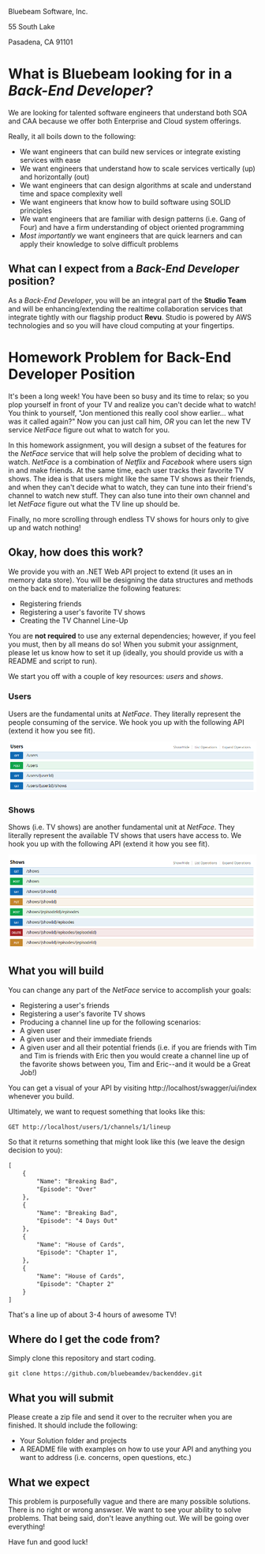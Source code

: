 Bluebeam Software, Inc.

55 South Lake

Pasadena, CA 91101

# What is Bluebeam looking for in a *Back-End Developer*?

We are looking for talented software engineers that understand both SOA and CAA because we offer both Enterprise and Cloud system offerings.

Really, it all boils down to the following:
* We want engineers that can build new services or integrate existing services with ease
* We want engineers that understand how to scale services vertically (up) and horizontally (out)
* We want engineers that can design algorithms at scale and understand time and space complexity well
* We want engineers that know how to build software using SOLID principles
* We want engineers that are familiar with design patterns (i.e. Gang of Four) and have a firm understanding of object oriented programming
* *Most importantly* we want engineers that are quick learners and can apply their knowledge to solve difficult problems

## What can I expect from a *Back-End Developer* position?

As a *Back-End Developer*, you will be an integral part of the **Studio Team** and will be enhancing/extending the realtime collaboration services that integrate tightly with our flagship product **Revu**. Studio is powered by AWS technologies and so you will have cloud computing at your fingertips.

# Homework Problem for Back-End Developer Position

It's been a long week! You have been so busy and its time to relax; so you plop yourself in front of your TV and realize you can't decide what to watch! You think to yourself, "Jon mentioned this really cool show earlier... what was it called again?" Now you can just call him, *OR* you can let the new TV service *NetFace* figure out what to watch for you.

In this homework assignment, you will design a subset of the features for the *NetFace* service that will help solve the problem of deciding what to watch. *NetFace* is a combination of *Netflix* and *Facebook* where users sign in and make friends. At the same time, each user tracks their favorite TV shows. The idea is that users might like the same TV shows as their friends, and when they can't decide what to watch, they can tune into their friend's channel to watch new stuff. They can also tune into their own channel and let *NetFace* figure out what the TV line up should be.

Finally, no more scrolling through endless TV shows for hours only to give up and watch nothing!

## Okay, how does this work?

We provide you with an .NET Web API project to extend (it uses an in memory data store). You will be designing the data structures and methods on the back end to materialize the following features:
* Registering friends
* Registering a user's favorite TV shows
* Creating the TV Channel Line-Up

You are **not required** to use any external dependencies; however, if you feel you must, then by all means do so!
When you submit your assignment, please let us know how to set it up (ideally, you should provide us with a README and script to run).

We start you off with a couple of key resources: *users* and *shows*.

### Users

Users are the fundamental units at *NetFace*. They literally represent the people consuming of the service. We hook you up with the following API (extend it how you see fit).

![](images/users.png)

### Shows

Shows (i.e. TV shows) are another fundamental unit at *NetFace*. They literally represent the available TV shows that users have access to. We hook you up with the following API (extend it how you see fit).

![](images/shows.png)


## What you will build

You can change any part of the *NetFace* service to accomplish your goals:
* Registering a user's friends
* Registering a user's favorite TV shows
* Producing a channel line up for the following scenarios:
 * A given user
 * A given user and their immediate friends
 * A given user and all their potential friends (i.e. if you are friends with Tim and Tim is friends with Eric then you would create a channel line up of the favorite shows between you, Tim and Eric--and it would be a Great Job!)

You can get a visual of your API by visiting http://localhost/swagger/ui/index whenever you build.

Ultimately, we want to request something that looks like this:
```
GET http://localhost/users/1/channels/1/lineup
```
So that it returns something that might look like this (we leave the design decision to you):
```
[
    {
        "Name": "Breaking Bad",
        "Episode": "Over"
    },
    {
        "Name": "Breaking Bad",
        "Episode": "4 Days Out"
    },
    {
        "Name": "House of Cards",
        "Episode": "Chapter 1",
    },
    {
        "Name": "House of Cards",
        "Episode": "Chapter 2"
    }
]
```

That's a line up of about 3-4 hours of awesome TV!

## Where do I get the code from?

Simply clone this repository and start coding.

```
git clone https://github.com/bluebeamdev/backenddev.git
```

## What you will submit

Please create a zip file and send it over to the recruiter when you are finished. It should include the following:
* Your Solution folder and projects
* A README file with examples on how to use your API and anything you want to address (i.e. concerns, open questions, etc.)

## What we expect

This problem is purposefully vague and there are many possible solutions.
There is no right or wrong answser. We want to see your ability to solve problems.
That being said, don't leave anything out. We will be going over everything!

Have fun and good luck!
